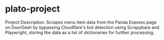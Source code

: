 # plato-project

Project Description:
Scrapes menu item data from the Panda Express page on DoorDash by bypassing Cloudflare's bot detection using Scrapybara and Playwright, storing the data as a list of dictionaries for further processing.
